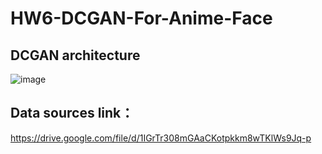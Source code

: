 # HW6-DCGAN-For-Anime-Face

## DCGAN architecture

![image](https://github.com/Jack-Huang02/HW6-GAN-for-anime-face/assets/157573375/f919b28b-2fa1-41ef-b20c-bb968cd337c8)


## Data sources link：

https://drive.google.com/file/d/1IGrTr308mGAaCKotpkkm8wTKlWs9Jq-p

